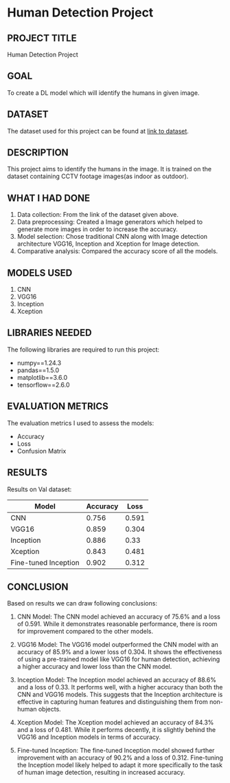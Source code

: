 # Human Detection Project

## PROJECT TITLE

Human Detection Project

## GOAL

To create a DL model which will identify the humans in given image.

## DATASET

The dataset used for this project can be found at [link to dataset](https://www.kaggle.com/datasets/constantinwerner/human-detection-dataset). 

## DESCRIPTION

This project aims to identify the humans in the image. It is trained on the dataset containing CCTV footage images(as indoor as outdoor).

## WHAT I HAD DONE

1. Data collection: From the link of the dataset given above. 
2. Data preprocessing: Created a Image generators which helped to generate more images in order to increase the accuracy.
3. Model selection: Chose traditional CNN along with Image detection architecture VGG16, Inception and Xception for Image detection.
4. Comparative analysis: Compared the accuracy score of all the models.

## MODELS USED

1. CNN
2. VGG16
3. Inception
4. Xception


## LIBRARIES NEEDED

The following libraries are required to run this project:

- numpy==1.24.3
- pandas==1.5.0
- matplotlib==3.6.0
- tensorflow==2.6.0


## EVALUATION METRICS

The evaluation metrics I used to assess the models:

- Accuracy 
- Loss
- Confusion Matrix

## RESULTS
Results on Val dataset:

| Model      | Accuracy | Loss    |
|------------|----------|---------|
| CNN    | 0.756     | 0.591   |
| VGG16    | 0.859     | 0.304    |
| Inception    | 0.886     | 0.33    |
| Xception    | 0.843    | 0.481    |
| Fine-tuned Inception    | 0.902    | 0.312    |


## CONCLUSION
Based on results we can draw following conclusions:
1. CNN Model: The CNN model achieved an accuracy of 75.6% and a loss of 0.591. While it demonstrates reasonable performance, there is room for improvement compared to the other models.

2. VGG16 Model: The VGG16 model outperformed the CNN model with an accuracy of 85.9% and a lower loss of 0.304. It shows the effectiveness of using a pre-trained model like VGG16 for human detection, achieving a higher accuracy and lower loss than the CNN model.

3. Inception Model: The Inception model achieved an accuracy of 88.6% and a loss of 0.33. It performs well, with a higher accuracy than both the CNN and VGG16 models. This suggests that the Inception architecture is effective in capturing human features and distinguishing them from non-human objects.

4. Xception Model: The Xception model achieved an accuracy of 84.3% and a loss of 0.481. While it performs decently, it is slightly behind the VGG16 and Inception models in terms of accuracy.

5. Fine-tuned Inception: The fine-tuned Inception model showed further improvement with an accuracy of 90.2% and a loss of 0.312. Fine-tuning the Inception model likely helped to adapt it more specifically to the task of human image detection, resulting in increased accuracy.

